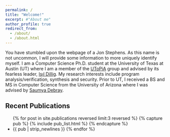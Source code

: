 ```yaml
---
permalink: /
title: "Welcome!"
excerpt: #"About me"
author_profile: true
redirect_from: 
  - /about/
  - /about.html
---
```


You have stumbled upon the webpage of a Jon Stephens. As this name is not uncommon, I will provide some information to more uniquely identify myself. I am a Computer Science Ph.D. student at the University of Texas at Austin (UT) where I am a member of the [UToPiA](http://utopia.cs.utexas.edu/) group and advised by its fearless leader, [Işıl Dillig](http://www.cs.utexas.edu/~isil/). My research interests include program analysis/verification, synthesis and security. Prior to UT, I received a BS and MS in Computer Science from the University of Arizona where I was advised by [Saumya Debray](https://www2.cs.arizona.edu/people/debray/).

Recent Publications
-----

<ul class="pub_list">
{% for post in site.publications reversed limit:3 reversed %}
  {% capture pub %} {% include pub_list.html %} {% endcapture %} <li> {{ pub | strip_newlines }}
{% endfor %}
